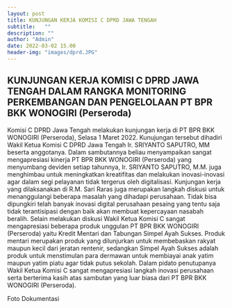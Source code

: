 ```yaml
---
layout: post
title: KUNJUNGAN KERJA KOMISI C DPRD JAWA TENGAH
subtitle:   ""
description: ""
author: "Admin"
date: 2022-03-02 15.00
header-img: "images/dprd.JPG"
---
```



## KUNJUNGAN KERJA KOMISI C DPRD JAWA TENGAH DALAM RANGKA MONITORING PERKEMBANGAN DAN PENGELOLAAN PT BPR BKK WONOGIRI (Perseroda)

Komisi C DPRD Jawa Tengah melakukan kunjungan kerja di PT BPR BKK WONOGIRI (Perseroda), Selasa 1 Maret 2022. Kunujungan tersebut dihadiri Wakil Ketua Komisi C DPRD Jawa Tengah Ir. SRIYANTO SAPUTRO, MM beserta anggotanya. Dalam sambutannya beliau menyampaikan sangat mengapresiasi kinerja PT BPR BKK WONOGIRI (Perseroda) yang menyumbang deviden setiap tahunnya, Ir. SRIYANTO SAPUTRO, M.M. juga menghimbau untuk meningkatkan kreatifitas dan melakukan inovasi-inovasi agar dalam segi pelayanan tidak tergerus oleh digitalisasi. Kunjungan kerja yang dilaksanakan di R.M. Sari Raras juga merupakan langkah diskusi untuk menanggulangi beberapa masalah yang dihadapi perusahaan. Tidak bisa dipungkiri telah banyak inovasi digital perusahaan pesaing yang tentu saja tidak terantisipasi dengan baik akan membuat kepercayaan nasabah beralih. Selain melakukan diskusi Wakil Ketua Komisi C sangat mengapresiasi beberapa produk unggulan PT BPR BKK WONOGIRI (Perseroda) yaitu Kredit Mentari dan Tabungan Simpel Ayah Sukses. Produk mentari merupakan produk yang dilunjurkan untuk membebaskan rakyat maupun kecil dari jeratan rentenir, sedangkan Simpel Ayah Sukses adalah produk untuk menstimulan para dermawan untuk membiayai anak yatim maupun yatim piatu agar tidak putus sekolah. Dalam pidato penutupanya Wakil Ketua Komisi C sangat mengapresiasi langkah inovasi perusahaan serta berterima kasih atas sambutan yang luar biasa dari PT BPR BKK WONOGIRI (Perseroda).

Foto Dokumentasi

<img src="/images/dprd.JPG" class="img-responsive img-centered" alt="">
<img src="/images/dprd1.JPG" class="img-responsive img-centered" alt="">